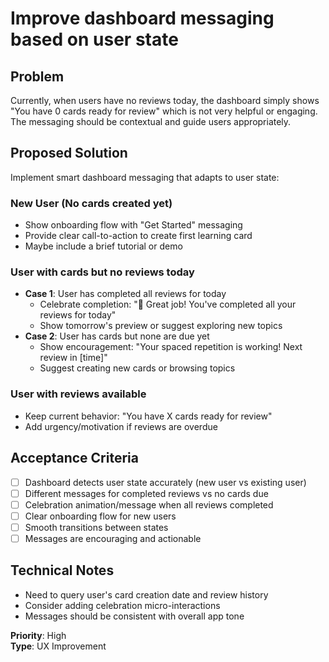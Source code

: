 # Improve dashboard messaging based on user state

## Problem
Currently, when users have no reviews today, the dashboard simply shows "You have 0 cards ready for review" which is not very helpful or engaging. The messaging should be contextual and guide users appropriately.

## Proposed Solution
Implement smart dashboard messaging that adapts to user state:

### New User (No cards created yet)
- Show onboarding flow with "Get Started" messaging
- Provide clear call-to-action to create first learning card
- Maybe include a brief tutorial or demo

### User with cards but no reviews today
- **Case 1**: User has completed all reviews for today
  - Celebrate completion: "🎉 Great job! You've completed all your reviews for today"
  - Show tomorrow's preview or suggest exploring new topics
- **Case 2**: User has cards but none are due yet
  - Show encouragement: "Your spaced repetition is working! Next review in [time]"
  - Suggest creating new cards or browsing topics

### User with reviews available
- Keep current behavior: "You have X cards ready for review"
- Add urgency/motivation if reviews are overdue

## Acceptance Criteria
- [ ] Dashboard detects user state accurately (new user vs existing user)
- [ ] Different messages for completed reviews vs no cards due
- [ ] Celebration animation/message when all reviews completed
- [ ] Clear onboarding flow for new users
- [ ] Smooth transitions between states
- [ ] Messages are encouraging and actionable

## Technical Notes
- Need to query user's card creation date and review history
- Consider adding celebration micro-interactions
- Messages should be consistent with overall app tone

**Priority**: High  
**Type**: UX Improvement